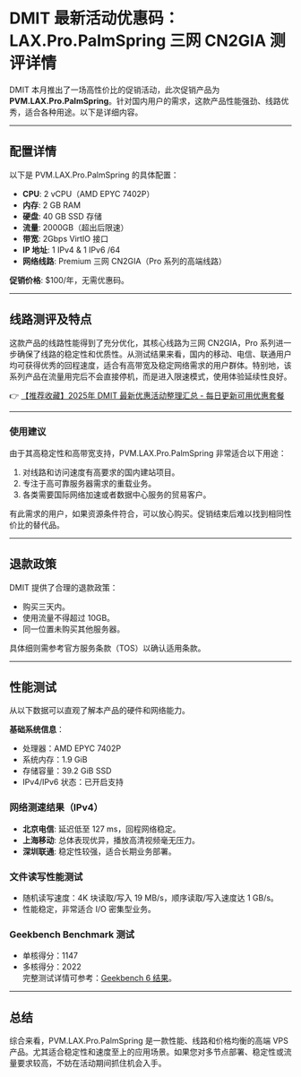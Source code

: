 # DMIT 最新活动优惠码：LAX.Pro.PalmSpring 三网 CN2GIA 测评详情

DMIT 本月推出了一场高性价比的促销活动，此次促销产品为 **PVM.LAX.Pro.PalmSpring**。针对国内用户的需求，这款产品性能强劲、线路优秀，适合各种用途。以下是详细内容。

---

## 配置详情

以下是 PVM.LAX.Pro.PalmSpring 的具体配置：

- **CPU**: 2 vCPU（AMD EPYC 7402P）
- **内存**: 2 GB RAM
- **硬盘**: 40 GB SSD 存储
- **流量**: 2000GB（超出后限速）
- **带宽**: 2Gbps VirtIO 接口
- **IP 地址**: 1 IPv4 & 1 IPv6 /64
- **网络线路**: Premium 三网 CN2GIA（Pro 系列的高端线路）

**促销价格**: $100/年，无需优惠码。

---

## 线路测评及特点

这款产品的线路性能得到了充分优化，其核心线路为三网 CN2GIA，Pro 系列进一步确保了线路的稳定性和优质性。从测试结果来看，国内的移动、电信、联通用户均可获得优秀的回程速度，适合有高带宽及稳定网络需求的用户群体。特别地，该系列产品在流量用完后不会直接停机，而是进入限速模式，使用体验延续性良好。

👉 [【推荐收藏】2025年 DMIT 最新优惠活动整理汇总 - 每日更新可用优惠套餐](https://bit.ly/dmit_coupon)

---

### 使用建议

由于其高稳定性和高带宽支持，PVM.LAX.Pro.PalmSpring 非常适合以下用途：

1. 对线路和访问速度有高要求的国内建站项目。
2. 专注于高可靠服务器需求的重载业务。
3. 各类需要国际网络加速或者数据中心服务的贸易客户。

有此需求的用户，如果资源条件符合，可以放心购买。促销结束后难以找到相同性价比的替代品。

---

## 退款政策

DMIT 提供了合理的退款政策：

- 购买三天内。
- 使用流量不得超过 10GB。
- 同一位置未购买其他服务器。

具体细则需参考官方服务条款（TOS）以确认适用条款。

---

## 性能测试

从以下数据可以直观了解本产品的硬件和网络能力。

**基础系统信息**：
- 处理器：AMD EPYC 7402P
- 系统内存：1.9 GiB
- 存储容量：39.2 GiB SSD
- IPv4/IPv6 状态：已开启支持

### 网络测速结果（IPv4）
- **北京电信**: 延迟低至 127 ms，回程网络稳定。
- **上海移动**: 总体表现优异，播放高清视频毫无压力。
- **深圳联通**: 稳定性较强，适合长期业务部署。

### 文件读写性能测试
- 随机读写速度：4K 块读取/写入 19 MB/s，顺序读取/写入速度达 1 GB/s。
- 性能稳定，非常适合 I/O 密集型业务。

### Geekbench Benchmark 测试
- 单核得分：1147
- 多核得分：2022  
完整测试详情可参考：[Geekbench 6 结果](https://browser.geekbench.com/v6/cpu/2325874)。

---

## 总结

综合来看，PVM.LAX.Pro.PalmSpring 是一款性能、线路和价格均衡的高端 VPS 产品。尤其适合稳定性和速度至上的应用场景。如果您对多节点部署、稳定性或流量要求较高，不妨在活动期间抓住机会入手。